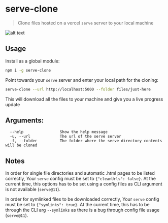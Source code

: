 # serve-clone
> Clone files hosted on a vercel `serve` server to your local machine

![alt text](https://i.ibb.co/khzw2Xk/Screen-Shot-2019-12-15-at-09-20-01.png "Serve-clone")


## Usage
Install as a global module:
```bash
npm i -g serve-clone
```

Point towards your `serve` server and enter your local path for the cloning:
```bash
serve-clone --url http://localhost:5000 --folder files/just-here
```

This will download all the files to your machine and give you a live progress update

## Arguments:
      --help                Show the help message
      -u, --url             The url of the serve server
      -f, --folder          The folder where the serve directory contents will be cloned


## Notes
In order for single file directories and automatic .html pages to be listed correctly,
Your `serve` config must be set to `{"cleanUrls": false}`. At the current time, this options has to be set using a config files as CLI argument is not available (`serve@11`).

In order for symlinked files to be downloaded correctly,
Your `serve` config must be set to `{"symlinks": true}`. At the current time, this has to be through the CLI arg `--symlinks` as there is a bug through config file usage (`serve@11`).